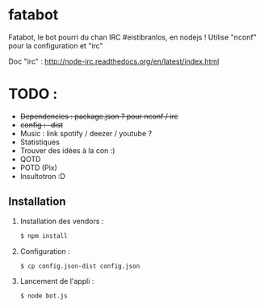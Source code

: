 fatabot
=======

Fatabot, le bot pourri du chan IRC #eistibranlos, en nodejs !
Utilise "nconf" pour la configuration et "irc"

Doc "irc" : http://node-irc.readthedocs.org/en/latest/index.html


TODO :
==============

- <del>Dependencies : package.json ? pour nconf / irc</del>
- <del>config : -dist</del>
- Music : link spotify / deezer / youtube ?
- Statistiques
- Trouver des idées à la con :)
- QOTD
- POTD (Pix)
- Insultotron :D



Installation
--------------------

1. Installation des vendors :

    ``` sh
    $ npm install
    ```

3. Configuration :

    ``` sh
    $ cp config.json-dist config.json
    ```

3. Lancement de l'appli :

    ``` sh
    $ node bot.js
    ```


